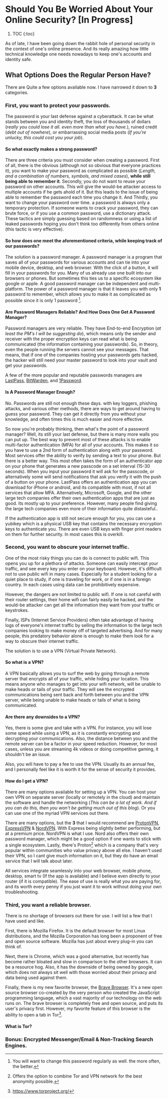 # Should You Be Worried About Your Online Security? [**In Progress**]

1. TOC
{:toc}

As of late, I have been going down the rabbit hole of personal security in the context of one's online presence.
And its really amazing how little technical knowledge one needs nowadays to keep one's accounts and identity safe.

## What Options Does the Regular Person Have?

There are Quite a few options available now. I have narrowed it down to **3** categories.

### First, you want to protect your passwords.

The password is your last defense against a cyberattack. It can be what stands between you and identity theft,
the loss of thousands of dollars (*really you could lose it all. even more than what you have.*), ruined credit (*debt out of nowhere*),
or embarrassing social media posts (*If you're unlucky, this could cost you your job*).

#### So what exactly makes a strong password? 

There are three criteria you must consider when creating a password. First of all, there is the obvious (although not so obvious that everyone practices it), you want 
to make your password as complicated as possible (*Length, and a combination of numbers, symbols, and mixed cases*), **while still being able to remember it**.
Secondly, you do not want to reuse your password on other accounts. This will give the would-be attacker access to multiple accounts if he gets ahold
of it. But this leads to the issue of being able to remember the password each time you change it. And Thirdly, you want to change your password over time. 
a password is always only a temporary protection. If someone wants to crack your password, they can brute force,
or if you use a common password, use a dictionary attack. These tactics are simply guessing based on randomness or using a list
of leaked passwords hoping you don't think too differently from others online (this tactic is very effective).

#### So how does one meet the aforementioned criteria, while keeping track of our passwords?

The solution is a password manager. A password manager is a program that saves all of your passwords for various accounts and can tie into your
mobile device, desktop, and web browser. With the click of a button, it will fill in your passwords for you. Many of us already use one built into our browsers or phones. But sometimes this ties us to a specific ecosystem like google or apple. A good password manager can be independent and multi-platform. The power of a password manager is that it leaves you with only **1** password to remember, which allows you to make it as complicated as possible
since it is only 1 password [^1]. 

#### Are Password Managers Reliable? And How Does One Get A Password Manager?

Password managers are very reliable. They have End-to-end Encryption (*at least the PM's I will be suggesting do*), which means only the sender and receiver with the proper encryption keys can read what is being communicated (the information containing your passwords). So, in theory, even the people running the servers cannot see your messages. That means, that if one of the companies hosting your passwords gets hacked, the hacker will still need your master password to look into your vault and get your passwords.

A few of the more popular and reputable passwords managers are [LastPass](https://www.lastpass.com/), [BitWarden](https://bitwarden.com/), and [1Password](https://1password.com/).

#### Is A Password Manager Enough?

No. Passwords are still not enough these days. with key loggers, phishing attacks, and various other methods, there are ways to get around having to guess your password. They can get it directly from you without your knowledge, and often times this is much easier and more effective.

So now you're probably thinking, then what's the point of a password manager? Well, its still your last defense, but there is many more walls you can put up. The best way to prevent most of these attacks is to enable multi-factor authentication (MFA) for all of your accounts. This makes it so you have to use a 2nd form of authentication along with your password. Most services offer the ability to verify by sending a text to your phone. But there is a better way. This most often takes the form of an authenticator app on your phone that generates a new passcode on a set interval (15-30 seconds). When you input your password it will ask for the passcode, or alternatively some will send notifications that ask you verify it with the push of a button on your phone. LastPass offers an authentication app you can download for iPhone or android, and its compatible with most, if not all services that allow MFA. Alternatively, Microsoft, Google, and the other large tech companies offer their own authentication apps that are just as good. Its mostly up to your preference. However, many people find giving the large tech companies even more of their information quite distasteful..

If the authentication app is still not secure enough for you, you can use a yubikey which is a physical USB key that contains the necessary encryption keys to authenticate you. There are even USB keys with finger print readers on them for further security. In most cases this is overkill.

### Second, you want to obscure your internet traffic.

One of the most risky things you can do is connect to public wifi. This opens you up for a plethora of attacks. Someone can easily intercept your traffic, and see every key you enter on your keyboard. However, it's difficult not to use public wifi in many cases. Especially for a student looking for a quiet place to study, if one is traveling for work, or if one is in a foreign country. In each cases using data can be prohibitively expensive. 

However, the dangers are not limited to public wifi. If one is not careful with their router settings, their home wifi can fairly easily be hacked, and the would-be attacker can get all the information they want from your traffic or keystrokes.

Finally, ISPs (Internet Service Providers) often take advantage of having logs of everyone's internet traffic by selling the information to the large tech companies looking to make money off of targeted advertising. And for many people, this predatory behavior alone is enough to make them look for a way to obscure their internet traffic. 

The solution is to use a VPN (Virtual Private Network). 

#### So what is a VPN?

A VPN basically allows you to surf the web by going through a remote server that encrypts all of your traffic, while hiding your location. This means anyone who manages to get into your wifi network, will be unable to make heads or tails of your traffic. They will see the encrypted communications being sent back and forth between you and the VPN server, while being unable to make heads or tails of what is being communicated. 

#### Are there any downsides to a VPN?

Yes, there is some give and take with a VPN. For instance, you will lose some speed while using a VPN, as it is constantly encrypting and decrypting your communications. Also, the distance between you and the remote server can be a factor in your speed reduction. However, for most cases, unless you are streaming 4k videos or doing competitive gaming, it shouldn't be an issue. 

Also, you will have to pay a fee to use the VPN. Usually its an annual fee, and I personally feel like it is worth it for the sense of security it provides. 

#### How do I get a VPN?

There are many options available for setting up a VPN. You can host your own VPN on separate server (locally or remotely in the cloud) and maintain the software and handle the networking (*This can be a lot of work. And if you can do this, then you won't be getting much out of this blog*). Or you can use one of the myriad VPN services out there.

There are many options, but the **3** that I would recommend are [ProtonVPN](https://protonvpn.com/), [ExpressVPN](https://www.expressvpn.com/) & [NordVPN](https://nordvpn.com/). With Express being slightly better performing, but at a premium price. NordVPN is what I use. Nord also offers their own password manager, which might be a good option if one wants to stick with a single ecosystem. Lastly, there's Proton[^3] which is a company that's very popular within communities who value privacy above all else. I haven't used their VPN, so I cant give much information on it, but they do have an email service that I will talk about later.

All services integrate seamlessly into your web browser, mobile phone, desktop, smart tv (If the app is available) and I believe even directly to your router (if it is compatible). The ease of use is really what you are paying for, and its worth every penny if you just want it to work without doing your own troubleshooting.

### Third, you want a reliable browser.

There is no shortage of browsers out there for use. I will list a few that I have used and like.

First, there is Mozilla Firefox. It is the default browser for most Linux distributions, and the Mozilla Corporation has long been a proponent of free and open source software. Mozilla has just about every plug-in you can think of. 

Next, there is Chrome, which was a good alternative, but recently has become rather bloated and slow in comparison to the other browsers. It can be a resource hog. Also, it has the downside of being owned by google, which does not always sit well with those worried about their privacy and data being used against them. 

Finally, there is my new favorite browser, the [Brave Browser](https://brave.com/). It's a new open source browser co-created by the very person who created the JavaScript programming language, which a vast majority of our technology on the web runs on. The brave browser is completely free and open source, and puts its user's privacy first. However, my favorite feature of this browser is the ability to open a tab in Tor[^2].

#### What is Tor?

### Bonus: Encrypted Messenger/Email & Non-Tracking Search Engines.
[^1]: You will want to change this password regularly as well. the more often, the better.
[^2]: https://www.torproject.org/
[^3]: Offers the option to combine Tor and VPN network for the best anonymity possible.
